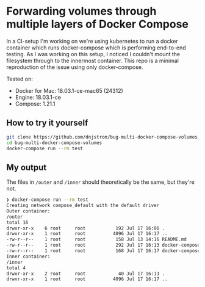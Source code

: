 # Forwarding volumes through multiple layers of Docker Compose

In a CI-setup I'm working on we're using kubernetes to run a docker container which runs docker-compose which is performing end-to-end testing. As I was working on this setup, I noticed I couldn't mount the filesystem through to the innermost container. This repo is a minimal reproduction of the issue using only docker-compose.

Tested on:

- Docker for Mac: 18.03.1-ce-mac65 (24312)
- Engine: 18.03.1-ce
- Compose: 1.21.1

## How to try it yourself

```bash
git clone https://github.com/dnjstrom/bug-multi-docker-compose-volumes.git
cd bug-multi-docker-compose-volumes
docker-compose run --rm test
```

## My output

The files in `/outer` and `/inner` should theoretically be the same, but they're not.

```bash
❯ docker-compose run --rm test
Creating network compose_default with the default driver
Outer container:
/outer
total 16
drwxr-xr-x    6 root     root           192 Jul 17 16:06 .
drwxr-xr-x    1 root     root          4096 Jul 17 16:17 ..
-rw-r--r--    1 root     root           158 Jul 13 14:16 README.md
-rw-r--r--    1 root     root           292 Jul 17 16:13 docker-compose.test.yml
-rw-r--r--    1 root     root           168 Jul 17 16:17 docker-compose.yml
Inner container:
/inner
total 4
drwxr-xr-x    2 root     root            40 Jul 17 16:13 .
drwxr-xr-x    1 root     root          4096 Jul 17 16:17 ..
```
